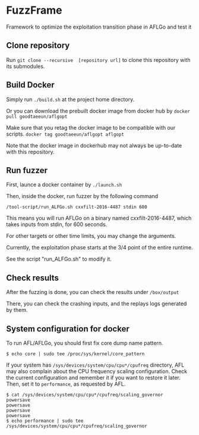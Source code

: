 # FuzzFrame
Framework to optimize the exploitation transition phase in AFLGo and test it

## Clone repository
Run ``` git clone --recursive  [repository url] ``` to clone this repository with its submodules.

## Build Docker
Simply run ``` ./build.sh ``` at the project home directory.

Or you can download the prebuilt docker image from docker hub by ``` docker pull goodtaeeun/aflgopt ```

Make sure that you retag the docker image to be compatible with our scripts. ``` docker tag goodtaeeun/aflgopt aflgopt ```

Note that the docker image in dockerhub may not always be up-to-date with this repository.

## Run fuzzer
First, launce a docker container by ``` ./launch.sh ```

Then, inside the docker, run fuzzer by the following command
```
/tool-script/run_ALFGo.sh cxxfilt-2016-4487 stdin 600
```
This means you will run AFLGo on a binary named cxxfilt-2016-4487, which takes inputs from stdin, for 600 seconds.

For other targets or other time limits, you may change the arguments.

Currently, the exploitation phase starts at the 3/4 point of the entire runtime.

See the script "run_ALFGo.sh" to modify it.

## Check results
After the fuzzing is done, you can check the results under ``` /box/output ```

There, you can check the crashing inputs, and the replays logs generated by them.


## System configuration for docker

To run AFL/AFLGo, you should first fix core dump name pattern.
```
$ echo core | sudo tee /proc/sys/kernel/core_pattern
```

If your system has `/sys/devices/system/cpu/cpu*/cpufreq` directory, AFL may
also complain about the CPU frequency scaling configuration. Check the current
configuration and remember it if you want to restore it later. Then, set it to
`performance`, as requested by AFL.
```
$ cat /sys/devices/system/cpu/cpu*/cpufreq/scaling_governor
powersave
powersave
powersave
powersave
$ echo performance | sudo tee /sys/devices/system/cpu/cpu*/cpufreq/scaling_governor
```

